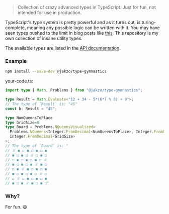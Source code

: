 > Collection of crazy advanced types in TypeScript. Just for fun, not intended for use in production.

TypeScript's type system is pretty powerful and as it turns out, is turing-complete, meaning any possible logic can be written with it. You may have seen types pushed to the limit in blog posts like [this](https://aphyr.com/posts/342-typing-the-technical-interview). This repository is my own collection of insane utility types.

The available types are listed in the [API documentation](https://jakzo.github.io/type-gymnastics/modules.html).

### Example

```sh
npm install --save-dev @jakzo/type-gymnastics
```

your-code.ts:

```ts
import type { Math, Problems } from "@jakzo/type-gymnastics";

type Result = Math.Evaluate<"12 + 34 - 5*(6*7 % 8) + 9">;
// The type of `Result` is: "45"
const b: Result = "45";

type NumQueensToPlace
type GridSize=8
type Board = Problems.NQueensVisualized<
  Problems.NQueens<Integer.FromDecimal<NumQueensToPlace>, Integer.FromDecimal<GridSize>>,
  Integer.FromDecimal<GridSize>
>;
// The type of `Board` is: "
// ♕ ◼️ ◻️ ◼️ ◻️ ◼️ ◻️ ◼️
// ◼️ ◻️ ◼️ ◻️ ♕ ◻️ ◼️ ◻️
// ◻️ ◼️ ◻️ ◼️ ◻️ ◼️ ◻️ ♕
// ◼️ ◻️ ◼️ ◻️ ◼️ ♕ ◼️ ◻️
// ◻️ ◼️ ♕ ◼️ ◻️ ◼️ ◻️ ◼️
// ◼️ ◻️ ◼️ ◻️ ◼️ ◻️ ♕ ◻️
// ◻️ ♕ ◻️ ◼️ ◻️ ◼️ ◻️ ◼️
// ◼️ ◻️ ◼️ ♕ ◼️ ◻️ ◼️ ◻️"
```

### Why?

For fun. 😄
